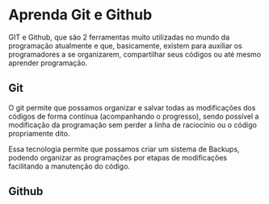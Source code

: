 # Aprenda Git e Github

GIT e Github, que são 2 ferramentas muito utilizadas no mundo da programação atualmente e que, basicamente, existem para auxiliar os programadores  a se organizarem, compartilhar seus códigos ou até mesmo aprender programação.

## Git

O git permite que possamos organizar e salvar todas as modificações dos códigos de forma contínua (acompanhando o progresso), sendo possível a modificação da programação sem perder a linha de raciocínio ou o código propriamente dito.

Essa tecnologia permite que possamos criar um sistema de Backups, podendo organizar as programações por etapas de modificações facilitando a manutenção do código.

## Github

##
